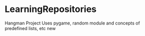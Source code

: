 # LearningRepositories
Hangman Project
Uses pygame, random module 
and concepts of predefined lists, etc new

